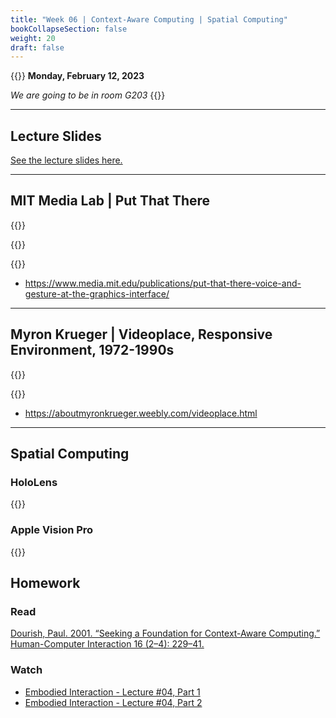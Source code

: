 ```yaml
---
title: "Week 06 | Context-Aware Computing | Spatial Computing"
bookCollapseSection: false
weight: 20
draft: false
---
```


{{<hint info>}}
**Monday, February 12, 2023**

*We are going to be in room G203*
{{</hint>}}

---

## Lecture Slides

[See the lecture slides here.](https://miro.com/app/board/uXjVNuPCLRs=/)

---

## MIT Media Lab | Put That There

{{<youtube RyBEUyEtxQo>}}

{{<youtube sC5Zg0fU2e8>}}

{{<youtube CbIn8p4_4CQ>}}

- https://www.media.mit.edu/publications/put-that-there-voice-and-gesture-at-the-graphics-interface/

---

## Myron Krueger | Videoplace, Responsive Environment, 1972-1990s

{{<youtube dmmxVA5xhuo>}}

{{<youtube d4DUIeXSEpk>}}

- https://aboutmyronkrueger.weebly.com/videoplace.html

---

## Spatial Computing

### HoloLens

{{<youtube me8AzTCiabI>}}

### Apple Vision Pro

{{<youtube Vb0dG-2huJE>}}

## Homework

### Read

[Dourish, Paul. 2001. “Seeking a Foundation for Context-Aware Computing.” Human-Computer Interaction 16 (2–4): 229–41.](https://primo.aalto.fi/permalink/358AALTO_INST/cis3s6/cdi_openaire_primary_doi_80527708dd595e384eaa79f51ed0040d)

### Watch

- [Embodied Interaction - Lecture #04, Part 1](https://www.youtube.com/watch?v=DPUZ-Uk0sf4)
- [Embodied Interaction - Lecture #04, Part 2](https://www.youtube.com/watch?v=xWXHn4jUfGg)